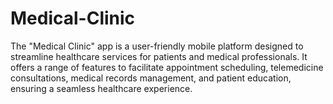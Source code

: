 # Medical-Clinic

The "Medical Clinic" app is a user-friendly mobile platform designed to streamline healthcare services for patients and medical professionals. It offers a range of features to facilitate appointment scheduling, telemedicine consultations, medical records management, and patient education, ensuring a seamless healthcare experience.
